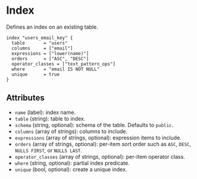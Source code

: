 # Index

Defines an index on an existing table.

```hcl
index "users_email_key" {
  table       = "users"
  columns     = ["email"]
  expressions = ["lower(name)"]
  orders      = ["ASC", "DESC"]
  operator_classes = ["text_pattern_ops"]
  where       = "email IS NOT NULL"
  unique      = true
}
```

## Attributes
- `name` (label): index name.
- `table` (string): table to index.
- `schema` (string, optional): schema of the table. Defaults to `public`.
- `columns` (array of strings): columns to include.
- `expressions` (array of strings, optional): expression items to include.
- `orders` (array of strings, optional): per-item sort order such as `ASC`, `DESC`, `NULLS FIRST`, or `NULLS LAST`.
- `operator_classes` (array of strings, optional): per-item operator class.
- `where` (string, optional): partial index predicate.
- `unique` (bool, optional): create a unique index.
